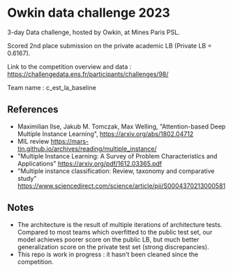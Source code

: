 # Owkin data challenge 2023

3-day Data challenge, hosted by Owkin, at Mines Paris PSL.

Scored 2nd place submission on the private academic LB (Private LB = 0.6167).

Link to the competition overview and data : https://challengedata.ens.fr/participants/challenges/98/

Team name : c_est_la_baseline

## References

- Maximilian Ilse, Jakub M. Tomczak, Max Welling, "Attention-based Deep Multiple Instance Learning", https://arxiv.org/abs/1802.04712
- MIL review https://mars-tin.github.io/archives/reading/multiple_instance/
- "Multiple Instance Learning: A Survey of Problem Characteristics and Applications" https://arxiv.org/pdf/1612.03365.pdf
- "Multiple instance classification: Review, taxonomy and comparative study" https://www.sciencedirect.com/science/article/pii/S0004370213000581

## Notes

- The architecture is the result of multiple iterations of architecture tests. Compared to most teams which overfitted to the public test set, our model achieves poorer score on the public LB, but much better generalization score on the private test set (strong discrepancies).
- This repo is work in progress : it hasn't been cleaned since the competition.
